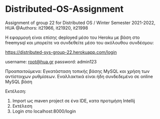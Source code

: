 # Distributed-OS-Assignment
Assignment of group 22 for Distributed OS / Winter Semester 2021-2022, HUA
@Authors: it21966, it21920, it21998

Η εφαρμογή είναι επίσης deployed μέσο του Heroku με βάση στο freemysql και μπορείτε να συνδεθείτε μέσο του ακόλουθου συνδέσμου:

https://distributed-sys-group-22.herokuapp.com/login

username: root@hua.gr
password: admin123

Προαπαιτούμενα:
Εγκατάσταση τοπικής βάσης MySQL και χρήση των αντίστοιχων ρυθμίσεων.
Εναλλακτικά είναι ήδη συνδεδεμένο σε online MySQL βάση

Εκτέλεση:

1. Import ως maven project σε ένα IDE, κατα προτιμήση Intellij
2. Εκτέλεση
3. Login στο localhost:8000/login
